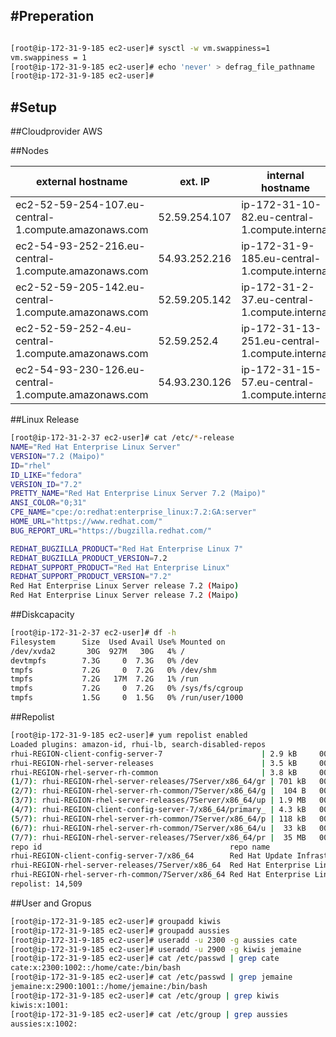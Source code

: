 #Preperation
---

```bash

[root@ip-172-31-9-185 ec2-user]# sysctl -w vm.swappiness=1
vm.swappiness = 1
[root@ip-172-31-9-185 ec2-user]# echo 'never' > defrag_file_pathname
[root@ip-172-31-9-185 ec2-user]#


```

#Setup
---

##Cloudprovider
AWS

##Nodes

|external hostname	|ext. IP		|internal hostname	|int. IP|
|---|---|---|---|
|ec2-52-59-254-107.eu-central-1.compute.amazonaws.com	|52.59.254.107		|ip-172-31-10-82.eu-central-1.compute.internal	|172.31.10.82|
|ec2-54-93-252-216.eu-central-1.compute.amazonaws.com	|54.93.252.216		|ip-172-31-9-185.eu-central-1.compute.internal	|172.31.9.185|
|ec2-52-59-205-142.eu-central-1.compute.amazonaws.com	|52.59.205.142		|ip-172-31-2-37.eu-central-1.compute.internal	|172.31.2.37|
|ec2-52-59-252-4.eu-central-1.compute.amazonaws.com	|52.59.252.4		|ip-172-31-13-251.eu-central-1.compute.internal	|172.31.13.251|
|ec2-54-93-230-126.eu-central-1.compute.amazonaws.com	|54.93.230.126		|ip-172-31-15-57.eu-central-1.compute.internal	|172.31.15.57|

##Linux Release

```bash
[root@ip-172-31-2-37 ec2-user]# cat /etc/*-release
NAME="Red Hat Enterprise Linux Server"
VERSION="7.2 (Maipo)"
ID="rhel"
ID_LIKE="fedora"
VERSION_ID="7.2"
PRETTY_NAME="Red Hat Enterprise Linux Server 7.2 (Maipo)"
ANSI_COLOR="0;31"
CPE_NAME="cpe:/o:redhat:enterprise_linux:7.2:GA:server"
HOME_URL="https://www.redhat.com/"
BUG_REPORT_URL="https://bugzilla.redhat.com/"

REDHAT_BUGZILLA_PRODUCT="Red Hat Enterprise Linux 7"
REDHAT_BUGZILLA_PRODUCT_VERSION=7.2
REDHAT_SUPPORT_PRODUCT="Red Hat Enterprise Linux"
REDHAT_SUPPORT_PRODUCT_VERSION="7.2"
Red Hat Enterprise Linux Server release 7.2 (Maipo)
Red Hat Enterprise Linux Server release 7.2 (Maipo)

```

##Diskcapacity
```bash
[root@ip-172-31-2-37 ec2-user]# df -h
Filesystem      Size  Used Avail Use% Mounted on
/dev/xvda2       30G  927M   30G   4% /
devtmpfs        7.3G     0  7.3G   0% /dev
tmpfs           7.2G     0  7.2G   0% /dev/shm
tmpfs           7.2G   17M  7.2G   1% /run
tmpfs           7.2G     0  7.2G   0% /sys/fs/cgroup
tmpfs           1.5G     0  1.5G   0% /run/user/1000

```

##Repolist
```bash
[root@ip-172-31-9-185 ec2-user]# yum repolist enabled
Loaded plugins: amazon-id, rhui-lb, search-disabled-repos
rhui-REGION-client-config-server-7                      | 2.9 kB     00:00
rhui-REGION-rhel-server-releases                        | 3.5 kB     00:00
rhui-REGION-rhel-server-rh-common                       | 3.8 kB     00:00
(1/7): rhui-REGION-rhel-server-releases/7Server/x86_64/gr | 701 kB   00:00
(2/7): rhui-REGION-rhel-server-rh-common/7Server/x86_64/g |  104 B   00:00
(3/7): rhui-REGION-rhel-server-releases/7Server/x86_64/up | 1.9 MB   00:00
(4/7): rhui-REGION-client-config-server-7/x86_64/primary_ | 4.3 kB   00:00
(5/7): rhui-REGION-rhel-server-rh-common/7Server/x86_64/p | 118 kB   00:00
(6/7): rhui-REGION-rhel-server-rh-common/7Server/x86_64/u |  33 kB   00:00
(7/7): rhui-REGION-rhel-server-releases/7Server/x86_64/pr |  35 MB   00:00
repo id                                          repo name               status
rhui-REGION-client-config-server-7/x86_64        Red Hat Update Infrastr      4
rhui-REGION-rhel-server-releases/7Server/x86_64  Red Hat Enterprise Linu 14,277
rhui-REGION-rhel-server-rh-common/7Server/x86_64 Red Hat Enterprise Linu    228
repolist: 14,509
```

##User and Gropus

```bash
[root@ip-172-31-9-185 ec2-user]# groupadd kiwis
[root@ip-172-31-9-185 ec2-user]# groupadd aussies
[root@ip-172-31-9-185 ec2-user]# useradd -u 2300 -g aussies cate
[root@ip-172-31-9-185 ec2-user]# useradd -u 2900 -g kiwis jemaine
[root@ip-172-31-9-185 ec2-user]# cat /etc/passwd | grep cate
cate:x:2300:1002::/home/cate:/bin/bash
[root@ip-172-31-9-185 ec2-user]# cat /etc/passwd | grep jemaine
jemaine:x:2900:1001::/home/jemaine:/bin/bash
[root@ip-172-31-9-185 ec2-user]# cat /etc/group | grep kiwis
kiwis:x:1001:
[root@ip-172-31-9-185 ec2-user]# cat /etc/group | grep aussies
aussies:x:1002:
```
